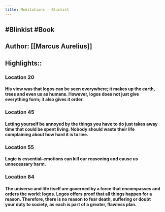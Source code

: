 ```yaml
---
title: Meditations - Blinkist
---
```


## #Blinkist #Book

## Author: [[Marcus Aurelius]]

## Highlights::
### Location 20
#### His view was that logos can be seen everywhere; it makes up the earth, trees and even us as humans. However, logos does not just give everything form; it also gives it order.

### Location 45
#### Letting yourself be annoyed by the things you have to do just takes away time that could be spent living. Nobody should waste their life complaining about how hard it is to live.

### Location 55
#### Logic is essential–emotions can kill our reasoning and cause us unnecessary harm.

### Location 84
#### The universe and life itself are governed by a force that encompasses and orders the world: logos. Logos offers proof that all things happen for a reason. Therefore, there is no reason to fear death, suffering or doubt your duty to society, as each is part of a greater, flawless plan.
